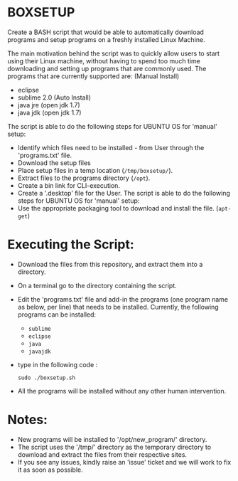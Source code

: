 BOXSETUP
========

Create a BASH script that would be able to automatically download programs and setup programs on a freshly installed Linux Machine.

The main motivation behind the script was to quickly allow users to start using their Linux machine, without having to spend too much time downloading and setting up programs that are commonly used.
The programs that are currently supported are:
(Manual Install)
- eclipse
- sublime 2.0
(Auto Install)
- java jre (open jdk 1.7)
- java jdk (open jdk 1.7)

The script is able to do the following steps for UBUNTU OS for 'manual' setup:
- Identify which files need to be installed - from User through the 'programs.txt' file.
- Download the setup files
- Place setup files in a temp location (<code>/tmp/boxsetup/</code>).
- Extract files to the programs directory (<code>/opt</code>).
- Create a bin link for CLI-execution.
- Create a '.desktop' file for the User.
The script is able to do the following steps for UBUNTU OS for 'manual' setup:
- Use the appropriate packaging tool to download and install the file. (<code>apt-get</code>)

Executing the Script:
========
- Download the files from this repository, and extract them into a directory.
- On a terminal go to the directory containing the script.
- Edit the 'programs.txt' file and add-in the programs (one program name as below, per line) that needs to be installed. Currently, the following programs can be installed:
	- <code>sublime</code>
	- <code>eclipse</code>
	- <code>java</code>
	- <code>javajdk</code>
	
- type in the following code :

	<code>sudo ./boxsetup.sh</code>
- All the programs will be installed without any other human intervention. 

Notes:
========
- New programs will be installed to '/opt/new_program/' directory.
- The script uses the '/tmp/' directory as the temporary directory to download and extract the files from their respective sites.
- If you see any issues, kindly raise an 'issue' ticket and we will work to fix it as soon as possible.
	
